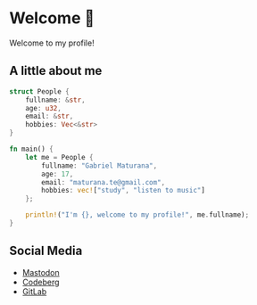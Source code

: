 # Welcome 👋

Welcome to my profile!

## A little about me

```rs
struct People {
    fullname: &str,
    age: u32,
    email: &str,
    hobbies: Vec<&str>
}

fn main() {
    let me = People {
        fullname: "Gabriel Maturana",
        age: 17,
        email: "maturana.te@gmail.com",
        hobbies: vec!["study", "listen to music"]
    };

    println!("I'm {}, welcome to my profile!", me.fullname);
}

```

## Social Media

- [Mastodon](https://mstdn.social/@maturana)
- [Codeberg](https://codeberg.org/imMaturana)
- [GitLab](https://gitlab.com/imMaturana)
